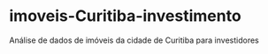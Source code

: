 # imoveis-Curitiba-investimento
Análise de dados de imóveis da cidade de Curitiba para investidores

